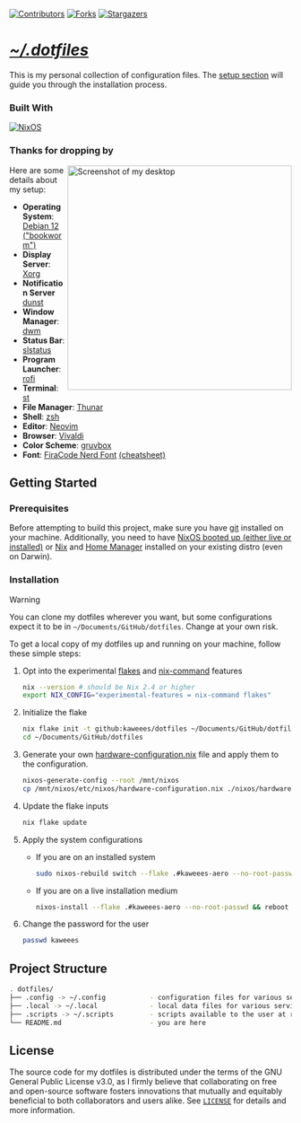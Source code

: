 <!-- PROJECT SHIELDS -->
<!--
*** I'm using markdown "reference style" links for readability.
*** Reference links are enclosed in brackets [ ] instead of parentheses ( ).
*** See the bottom of this document for the declaration of the reference variables
*** for contributors-url, forks-url, etc. This is an optional, concise syntax you may use.
*** https://www.markdownguide.org/basic-syntax/#reference-style-links
-->
<div align="left">

[![Contributors][contributors-shield]][contributors-url]
[![Forks][forks-shield]][forks-url]
[![Stargazers][stars-shield]][stars-url]

</div>

<div align="left">
  <h1><em><a href="https://miguelvf.dev/blog/dotfiles/compendium">~/.dotfiles</a></em></h1>
</div>

<!-- ABOUT THE PROJECT -->

This is my personal collection of configuration files. The [setup section](#installation) will guide you through the installation process.

### Built With

[![NixOS][NixOS-shield]][NixOS-url]

### Thanks for dropping by

<img src="assets/img/screenshot.png" alt="Screenshot of my desktop" align="right" width="400px">

Here are some details about my setup:

+ **Operating System**: [Debian 12 ("bookworm")](https://www.debian.org/releases/bookworm/)
+ **Display Server**: [Xorg](https://www.x.org/wiki/)
+ **Notification Server** [dunst](https://github.com/dunst-project/dunst)
+ **Window Manager**: [dwm](https://tools.suckless.org/dwm/)
+ **Status Bar**: [slstatus](https://tools.suckless.org/slstatus/)
+ **Program Launcher**: [rofi](https://davatorium.github.io/rofi/)
+ **Terminal**: [st](https://st.suckless.org/)
+ **File Manager**: [Thunar](https://git.xfce.org/xfce/thunar/)
+ **Shell**: [zsh](https://www.zsh.org/)
+ **Editor**: [Neovim](https://neovim.io/)
+ **Browser**: [Vivaldi](https://vivaldi.com)
+ **Color Scheme**: [gruvbox](https://github.com/morhetz/gruvbox)
+ **Font**: [FiraCode Nerd Font](https://github.com/kranack/FiraCode) [(cheatsheet)](https://www.nerdfonts.com/cheat-sheet)

<!-- GETTING STARTED -->
## Getting Started

### Prerequisites

Before attempting to build this project, make sure you have [git](https://mccd.space/posts/git-to-deploy/) installed on your machine. Additionally, you need to have [NixOS booted up (either live or installed)](https://nixos.org/download#download-nixos) or [Nix](https://nixos.org/download.html#nix) and [Home Manager](https://nix.dev/home-manager) installed on your existing distro (even on Darwin).

### Installation

> [!WARNING]  
> You can clone my dotfiles wherever you want, but some configurations expect it to be in `~/Documents/GitHub/dotfiles`. Change at your own risk.

To get a local copy of my dotfiles up and running on your machine, follow these simple steps:

1. Opt into the experimental [flakes](https://nixos.wiki/wiki/flakes) and [nix-command](https://nixos.wiki/wiki/Nix_command) features

   ```sh
   nix --version # should be Nix 2.4 or higher
   export NIX_CONFIG="experimental-features = nix-command flakes"
   ```

2. Initialize the flake

   ```sh
   nix flake init -t github:kaweees/dotfiles ~/Documents/GitHub/dotfiles
   cd ~/Documents/GitHub/dotfiles
   ```

3. Generate your own [hardware-configuration.nix](./nixos/hardware-configuration.nix) file and apply them to the configuration.

   ```sh
   nixos-generate-config --root /mnt/nixos
   cp /mnt/nixos/etc/nixos/hardware-configuration.nix ./nixos/hardware-configuration.nix
   ```

4. Update the flake inputs

   ```sh
   nix flake update
   ```

5. Apply the system configurations

   + If you are on an installed system

      ```sh
      sudo nixos-rebuild switch --flake .#kaweees-aero --no-root-passwd /etc/nixos#default
      ```

   + If you are on a live installation medium

      ```sh
      nixos-install --flake .#kaweees-aero --no-root-passwd && reboot
      ```

6. Change the password for the user

   ```sh
   passwd kaweees
   ```

<!-- PROJECT FILE STRUCTURE -->
## Project Structure

```sh
. dotfiles/
├── .config -> ~/.config           - configuration files for various services
├── .local -> ~/.local             - local data files for various services
├── .scripts -> ~/.scripts         - scripts available to the user at runtime
└── README.md                      - you are here
```

## License

The source code for my dotfiles is distributed under the terms of the GNU General Public License v3.0, as I firmly believe that collaborating on free and open-source software fosters innovations that mutually and equitably beneficial to both collaborators and users alike. See [`LICENSE`](./LICENSE) for details and more information.

<!-- MARKDOWN LINKS & IMAGES -->
<!-- https://www.markdownguide.org/basic-syntax/#reference-style-links -->

[contributors-shield]: https://img.shields.io/github/contributors/Kaweees/dotfiles.svg?style=for-the-badge
[contributors-url]: https://github.com/Kaweees/dotfiles/graphs/contributors
[forks-shield]: https://img.shields.io/github/forks/Kaweees/dotfiles.svg?style=for-the-badge
[forks-url]: https://github.com/Kaweees/dotfiles/network/members
[stars-shield]: https://img.shields.io/github/stars/Kaweees/dotfiles.svg?style=for-the-badge
[stars-url]: https://github.com/Kaweees/dotfiles/stargazers

<!-- MARKDOWN SHIELD BAGDES & LINKS -->
<!-- https://github.com/Ileriayo/markdown-badges -->
[NixOS-shield]: https://img.shields.io/badge/NIXOS-%23008080.svg?style=for-the-badge&logo=NixOS&logoColor=5277C3&labelColor=222222&color=5277C3
[NixOS-url]: https://nixos.org/
